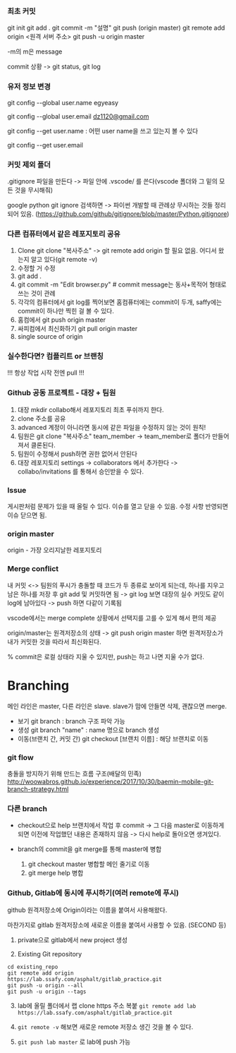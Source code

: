 ### 최초 커밋

git init
git add .
git commit -m "설명"
git push (origin master)
git remote add origin <원격 서버 주소>
git push -u origin master

-m의 m은 message

commit 상황 -> git status, git log



### 유저 정보 변경

git config --global user.name egyeasy

git config --global user.email dz1120@gmail.com

git config --get user.name : 어떤 user name을 쓰고 있는지 볼 수 있다

git config --get user.email



### 커밋 제외 폴더

.gitignore 파일을 만든다 ->  파일 안에 .vscode/ 를 쓴다(vscode 폴더와 그 밑의 모든 것을 무시해줘)

google python git ignore 검색하면 -> 파이썬 개발할 때 관례상 무시하는 것들 정리되어 있음.
(https://github.com/github/gitignore/blob/master/Python.gitignore)



### 다른 컴퓨터에서 같은 레포지토리 공유

1. Clone
   git clone "복사주소" -> git remote add origin 할 필요 없음. 어디서 왔는지 알고 있다(git remote -v)
2. 수정할 거 수정
3. git add .
4. git commit -m "Edit browser.py" # commit message는 동사+목적어 형태로 쓰는 것이 관례
5. 각각의 컴퓨터에서 git log를 찍어보면 홈컴퓨터에는 commit이 두개, saffy에는 commit이 하나만 찍힌 걸 볼 수 있다.
6. 홈컴에서 git push origin master
7. 싸피컴에서 최신화하기
   git pull origin master
8. single source of origin



### 실수한다면? 컴플리트 or 브랜칭

!!! 항상 작업 시작 전엔 pull !!!



### Github 공동 프로젝트 - 대장 + 팀원

1. 대장 mkdir collabo해서 레포지토리 최초 푸쉬까지 한다.
2. clone 주소를 공유
3. advanced 계정이 아니라면 동시에 같은 파일을 수정하지 않는 것이 원칙!
4. 팀원은 git clone "복사주소" team_member -> team_member로 폴더가 만들어져서 클론된다.
5. 팀원이 수정해서 push하면 권한 없어서 안된다
6. 대장 레포지토리 settings -> collaborators 에서 추가한다 -> collabo/invitations 를 통해서 승인받을 수 있다.



### Issue

게시판처럼 문제가 있을 때 올릴 수 있다. 이슈를 열고 닫을 수 있음. 수정 사항 반영되면 이슈 닫으면 됨.



### origin master

origin - 가장 오리지날한 레포지토리



### Merge conflict

내 커밋 <-> 팀원의 푸시가 충돌할 때 코드가 두 종류로 보이게 되는데, 하나를 지우고 남은 하나를 저장 후 git add 및 커밋하면 됨 -> git log 보면 대장의 실수 커밋도 같이 log에 남아있다 -> push 하면 다같이 기록됨

vscode에서는 merge complete 상황에서 선택지를 고를 수 있게 해서 편의 제공

origin/master는 원격저장소의 상태 -> git push origin master 하면 원격저장소가 내가 커밋한 것을 따라서 최신화된다.

% commit은 로컬 상태라 지울 수 있지만, push는 하고 나면 지울 수가 없다.



# Branching

메인 라인은 master, 다른 라인은 slave. slave가 맘에 안들면 삭제, 괜찮으면 merge.

- 보기
  git branch : branch 구조 파악 가능
- 생성
  git branch "name" : name 명으로 branch 생성
- 이동(브랜치 간, 커밋 간)
  git checkout [브랜치 이름] : 해당 브랜치로 이동



### git flow

충돌을 방지하기 위해 만드는 흐름 구조(배달의 민족)
http://woowabros.github.io/experience/2017/10/30/baemin-mobile-git-branch-strategy.html



### 다른 branch

- checkout으로 help 브랜치에서 작업 후 commit -> 그 다음 master로 이동하게 되면 이전에 작업했던 내용은 존재하지 않음 -> 다시 help로 돌아오면 생겨있다.

- branch의 commit을 git merge를 통해 master에 병합
  1) git checkout master 병합할 메인 줄기로 이동
  2) git merge help 병합





### Github, Gitlab에 동시에 푸시하기(여러 remote에 푸시)

github 원격저장소에 Origin이라는 이름을 붙여서 사용해왔다.

마찬가지로 gitlab 원격저장소에 새로운 이름을 붙여서 사용할 수 있음. (SECOND 등)



1) private으로 gitlab에서 new project 생성

2) Existing Git repository

```
cd existing_repo
git remote add origin https://lab.ssafy.com/asphalt/gitlab_practice.git
git push -u origin --all
git push -u origin --tags
```

3) lab에 올릴 폴더에서 랩 clone https 주소 복붙
`git remote add lab https://lab.ssafy.com/asphalt/gitlab_practice.git` 

4) `git remote -v` 해보면 새로운 remote 저장소 생긴 것을 볼 수 있다.

5) `git push lab master` 로 lab에 push 가능